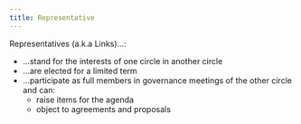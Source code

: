 ```yaml
---
title: Representative
---
```





Representatives (a.k.a Links)...:

* ...stand for the interests of one circle in another circle
* ...are elected for a limited term
* ...participate as full members in governance meetings of the other circle and can:
    * raise items for the agenda
    * object to agreements and proposals
